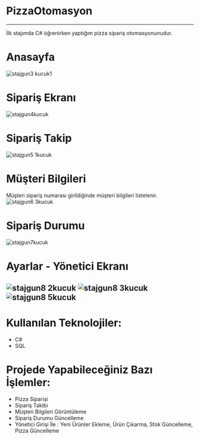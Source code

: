# PizzaOtomasyon
---------------------
İlk stajımda C# öğrenirken yaptığım pizza sipariş otomasyonunudur. 

# Anasayfa

![stajgun3 kucuk1](https://user-images.githubusercontent.com/72493701/184074122-f0008fbb-5e23-4bd5-8d87-ce4147bafe6b.PNG)

# Sipariş Ekranı
![stajgun4kucuk](https://user-images.githubusercontent.com/72493701/184074554-7ddf990a-155d-43c5-8b3b-afc54ee16c9c.PNG)

# Sipariş Takip
![stajgun5 1kucuk](https://user-images.githubusercontent.com/72493701/184074779-ab9305b2-7a07-4515-847c-dc53b7e48a72.PNG)

# Müşteri Bilgileri
Müşteri sipariş numarası girildiğinde müşteri bilgileri listelenir.
![stajgun6 3kucuk](https://user-images.githubusercontent.com/72493701/184074930-29d58161-1724-4b6e-a2c0-f1da524b187c.PNG)

# Sipariş Durumu
![stajgun7kucuk](https://user-images.githubusercontent.com/72493701/184075312-690b7917-4849-4a70-a766-5c3104c972c3.PNG)


# Ayarlar - Yönetici Ekranı

![stajgun8 2kucuk](https://user-images.githubusercontent.com/72493701/184075719-fedf8019-64b8-4753-bdec-1655e99b35ef.PNG)
![stajgun8 3kucuk](https://user-images.githubusercontent.com/72493701/184075744-03fead84-cf5d-4226-8e5d-bf952ed34a96.PNG)
![stajgun8 5kucuk](https://user-images.githubusercontent.com/72493701/184075759-35b40a45-ff4e-4428-af02-b6a126f6f849.PNG)
-------------------------------------------
# Kullanılan Teknolojiler:
* C#
* SQL

# Projede Yapabileceğiniz Bazı İşlemler:
* Pizza Siparişi
* Sipariş Takibi
* Müşteri Bilgileri Görüntüleme
* Sipariş Durumu Güncelleme
* Yönetici Girişi İle :
Yeni Ürünler Ekleme, Ürün Çıkarma, Stok Güncelleme, Pizza Güncelleme 
